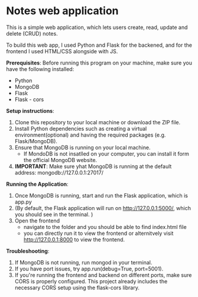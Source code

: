 # Notes web application
This is a simple web application, which lets users create, read, update and delete (CRUD) notes. 

To build this web app, I used Python and Flask for the backened, and for the frontend I used HTML/CSS alongside with JS. 

**Prerequisites**:
Before running this program on your machine, make sure you have the following installed: 
 - Python 
 - MongoDB 
 - Flask
 - Flask - cors 

**Setup instructions**:

1. Clone this repository to your local machine or download the ZIP file.
2. Install Python dependencies such as creating a virtual environment(optional) and having the required packages (e.g. Flask/MongoDB).
3. Ensure that MongoDB is running on your local machine.
   - If MondoDB is not insatlled on your computer, you can install it form the official MongoDB website.
4. **IMPORTANT**: Make sure yhat MongoDB is running at the default address: mongodb://127.0.0.1:27017/ 


**Running the Application**:
1. Once MongoDB is running, start and run the Flask application, which is app.py
2. (By default, the Flask application will run on http://127.0.0.1:5000/, which you should see in the terminal. )
3. Open the frontend
   - navigate to the folder and you should be able to find index.html file
   - you can directly run it to view the frontend or alternitvely visit http://127.0.0.1:8000 to view the frontend.
  
**Troubleshooting**:
1. If MongoDB is not running, run mongod in your terminal.
2. If you have port issues, try app.run(debug=True, port=5001).
3. If you're running the frontend and backend on different ports, make sure CORS is properly configured. This project already includes the necessary CORS setup using the flask-cors library.

